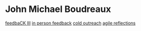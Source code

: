 # John Michael Boudreaux

[feedbaCK III](https://gist.github.com/johnmboudreaux/33cd8e668c5d466df2f136e312591df3)
[in person feedback](https://gist.github.com/johnmboudreaux/d90c0ed07d8c01d298ed9d0d19d3dbbc)
[cold outreach](https://gist.github.com/johnmboudreaux/f544f84fa4e3c6dc5d28d7e55191cdc2)
[agile reflections](https://gist.github.com/johnmboudreaux/19e21f7948ccf84fd224ca9ac729e41b)

